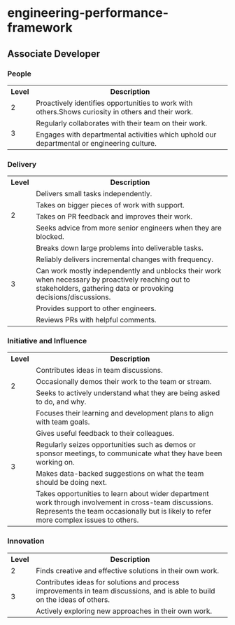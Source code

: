 # engineering-performance-framework

## Associate Developer

### People

<table>
  <tr>
    <th>Level</th>
    <th>Description</th>
  </tr>
  <tr>
    <td>2</td>
    <td>Proactively identifies opportunities to work with others.Shows curiosity in others and their work.</td>
  </tr>
  <tr>
    <td rowspan="2">3</td>
    <td>Regularly collaborates with their team on their work.</td>
  </tr>
  <tr>
    <td>Engages with departmental activities which uphold our departmental or engineering culture.</td>
  </tr>
</table>

### Delivery

<table>
  <tr>
    <th>Level</th>
    <th>Description</th>
  </tr>
  <tr>
    <td rowspan="4">2</td>
    <td>Delivers small tasks independently.</td>
  </tr>
  <tr><td>Takes on bigger pieces of work with support.</td></tr>
  <tr><td>Takes on PR feedback and improves their work.</td></tr>
  <tr><td>Seeks advice from more senior engineers when they are blocked.</td></tr>
  <tr>
    <td rowspan="5">3</td>
    <td>Breaks down large problems into deliverable tasks.</td>
  </tr>
  <tr><td>Reliably delivers incremental changes with frequency.</td></tr>
  <tr><td>Can work mostly independently and unblocks their work when necessary by proactively reaching out to stakeholders, gathering data or provoking decisions/discussions.</td></tr>
  <tr><td>Provides support to other engineers.</td></tr>
  <tr><td>Reviews PRs with helpful comments.</td></tr>
</table>

### Initiative and Influence
<table>
  <tr>
    <th>Level</th>
    <th>Description</th>
  </tr>
  <tr>
    <td rowspan="3">2</td>
    <td>Contributes ideas in team discussions.</td>
  </tr>
  <tr><td>Occasionally demos their work to the team or stream.</td></tr>
  <tr><td>Seeks to actively understand what they are being asked to do, and why.</td></tr>
  <tr>
    <td rowspan="5">3</td>
    <td>Focuses their learning and development plans to align with team goals.</td>
  </tr>
  <tr><td>Gives useful feedback to their colleagues.</td></tr>
  <tr><td>Regularly seizes opportunities such as demos or sponsor meetings, to communicate what they have been working on.</td></tr>
  <tr><td>Makes data-backed suggestions on what the team should be doing next.</td></tr>
  <tr><td>Takes opportunities to learn about wider department work through involvement in cross-team discussions. Represents the team occasionally but is likely to refer more complex issues to others.</td></tr>
</table>

### Innovation
<table>
  <tr>
    <th>Level</th>
    <th>Description</th>
  </tr>
  <tr>
    <td>2</td>
    <td>Finds creative and effective solutions in their own work.</td>
  </tr>
  <tr>
    <td rowspan="2">3</td>
    <td>Contributes ideas for solutions and process improvements in team discussions, and is able to build on the ideas of others.</td>
  </tr>
  <tr><td>Actively exploring new approaches in their own work.</td></tr>
</table>
